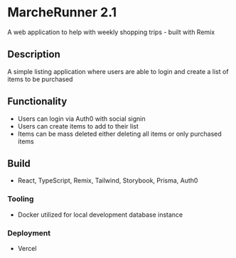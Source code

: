 # MarcheRunner 2.1

A web application to help with weekly shopping trips - built with Remix

## Description

A simple listing application where users are able to login and create a list of items to be purchased

## Functionality

- Users can login via Auth0 with social signin
- Users can create items to add to their list
- Items can be mass deleted either deleting all items or only purchased items

## Build
- React, TypeScript, Remix, Tailwind, Storybook, Prisma, Auth0

### Tooling
- Docker utilized for local development database instance

### Deployment
- Vercel
